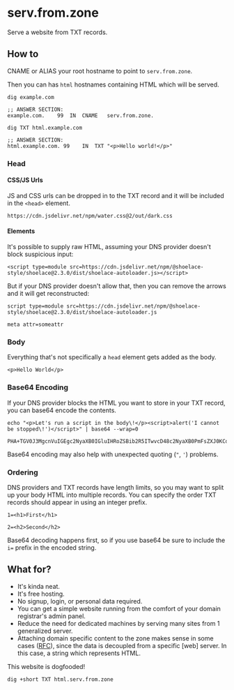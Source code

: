 # serv.from.zone

Serve a website from TXT records.

## How to

CNAME or ALIAS your root hostname to point to `serv.from.zone`.

Then you can has `html` hostnames containing HTML which will be served.

```
dig example.com
```

```dig
;; ANSWER SECTION:
example.com.	99	IN	CNAME	serv.from.zone.
```

```
dig TXT html.example.com
```

```dig
;; ANSWER SECTION:
html.example.com. 99	IN	TXT	"<p>Hello world!</p>"
```

### Head

#### CSS/JS Urls

JS and CSS urls can be dropped in to the TXT record and it will be included in the `<head>` element.

```
https://cdn.jsdelivr.net/npm/water.css@2/out/dark.css
```

#### Elements

It's possible to supply raw HTML, assuming your DNS provider doesn't block suspicious input:

```
<script type=module src=https://cdn.jsdelivr.net/npm/@shoelace-style/shoelace@2.3.0/dist/shoelace-autoloader.js></script>
```

But if your DNS provider doesn't allow that, then you can remove the arrows and it will get reconstructed:

```
script type=module src=https://cdn.jsdelivr.net/npm/@shoelace-style/shoelace@2.3.0/dist/shoelace-autoloader.js
```

```
meta attr=someattr
```

### Body

Everything that's not specifically a `head` element gets added as the body.

```
<p>Hello World</p>
```

### Base64 Encoding

If your DNS provider blocks the HTML you want to store in your TXT record, you can base64 encode the contents.

```
echo "<p>Let's run a script in the body\!</p><script>alert('I cannot be stopped\!')</script>" | base64 --wrap=0
```

```
PHA+TGV0J3MgcnVuIGEgc2NyaXB0IGluIHRoZSBib2R5ITwvcD48c2NyaXB0PmFsZXJ0KCdJIGNhbm5vdCBiZSBzdG9wcGVkIScpPC9zY3JpcHQ+Cg==
```

Base64 encoding may also help with unexpected quoting (`"`, `'`) problems.

### Ordering

DNS providers and TXT records have length limits, so you may want to split up your body HTML into multiple records. You can specify the order TXT records should appear in using an integer prefix.

```
1=<h1>First</h1>
```

```
2=<h2>Second</h2>
```

Base64 decoding happens first, so if you use base64 be sure to include the `i=` prefix in the encoded string.

## What for?

 - It's kinda neat.
 - It's free hosting.
 - No signup, login, or personal data required.
 - You can get a simple website running from the comfort of your domain registrar's admin panel.
 - Reduce the need for dedicated machines by serving many sites from 1 generalized server.
 - Attaching domain specific content to the zone makes sense in some cases ([RFC](https://tools.ietf.org/html/rfc1464#section-2)), since the data is decoupled from a specific [web] server. In this case, a string which represents HTML.

This website is dogfooded!

```
dig +short TXT html.serv.from.zone
```
